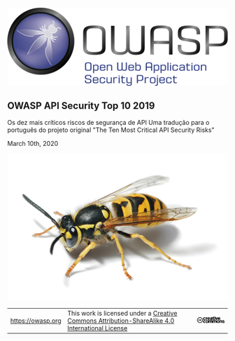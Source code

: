 ![OWASP LOGO](images/owasp-logo.png)

## OWASP API Security Top 10 2019

Os dez mais críticos riscos de segurança de API
Uma tradução para o português do projeto original "The Ten Most Critical API Security Risks"

March 10th, 2020

![WASP Logo URL TBA](images/front-wasp.png)

| | | |
| - | - | - |
| https://owasp.org | This work is licensed under a [Creative Commons Attribution-ShareAlike 4.0 International License][1] | ![Creative Commons License Logo](images/front-cc.png) |

[1]: http://creativecommons.org/licenses/by-sa/4.0/


